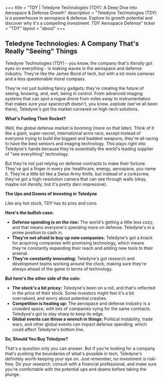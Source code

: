 +++
title = "TDY |  Teledyne Technologies (TDY): A Deep Dive into Aerospace & Defense Growth"
description = "Teledyne Technologies (TDY) is a powerhouse in aerospace & defense. Explore its growth potential and discover why it's a compelling investment. TDY Aerospace Defense"
ticker = "TDY"
layout = "about"
+++

        


## Teledyne Technologies: A Company That's Really "Seeing" Things

Teledyne Technologies (TDY) - you know, the company that's *literally* got eyes on everything - is making waves in the aerospace and defense industry. They're like the James Bond of tech, but with a lot more cameras and a less questionable moral compass. 

They're not just building fancy gadgets; they're creating the future of seeing, knowing, and, well, being in control.  From advanced imaging systems that can spot a rogue drone from miles away to instrumentation that makes sure your spacecraft doesn't, you know, *explode* (we've all been there), Teledyne's got the market cornered on high-tech solutions. 

**What's Fueling Their Rocket?** 

Well, the global defense market is booming (more on that later). Think of it like a giant, super-secret, international arms race, except instead of everyone trying to build the biggest and baddest weapons, they're all racing to have the best sensors and imaging technology.  This plays right into Teledyne's hands because they're essentially the world's leading supplier of "see everything" technology. 

But they're not just relying on defense contracts to make their fortune. They've got a finger in every pie: healthcare, energy, aerospace, you name it.  They're a little bit like a Swiss Army Knife, but instead of a corkscrew, they've got a high-resolution camera that can see through walls (okay, maybe not *literally*, but it's pretty darn impressive).

**The Ups and Downs of Investing in Teledyne**

Like any hot stock, TDY has its pros and cons. 

**Here's the bullish case:** 

* **Defense spending is on the rise:** The world's getting a little less cozy, and that means everyone's spending more on defense. Teledyne's in a prime position to cash in.
* **They're not afraid to buy up new companies:**  Teledyne's got a knack for acquiring companies with promising technology, which means they're constantly expanding their reach and adding new tools to their arsenal.
* **They're constantly innovating:**  Teledyne's got research and development teams working around the clock, making sure they're always ahead of the game in terms of technology.

**But here's the other side of the coin:**

* **The stock's a bit pricey:**  Teledyne's been on a roll, and that's reflected in the price of their stock.  Some investors might feel it's a bit overvalued, and worry about potential crashes.
* **Competition is heating up:**  The aerospace and defense industry is a crowded space, with lots of companies vying for the same contracts.  Teledyne's got to stay sharp to keep its edge.
* **Global events can throw a wrench in things:**  Political instability, trade wars, and other global events can impact defense spending, which could affect Teledyne's bottom line.

**So, Should You Buy Teledyne?**

That's a question only you can answer.  But if you're looking for a company that's pushing the boundaries of what's possible in tech, Teledyne's definitely worth keeping your eye on.  Just remember, no investment is risk-free. Do your research, consult with a financial professional, and make sure you're comfortable with the potential ups and downs before taking the plunge. 

        